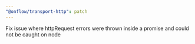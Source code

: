 ```yaml
---
"@onflow/transport-http": patch
---
```


Fix issue where httpRequest errors were thrown inside a promise and could not be caught on node
